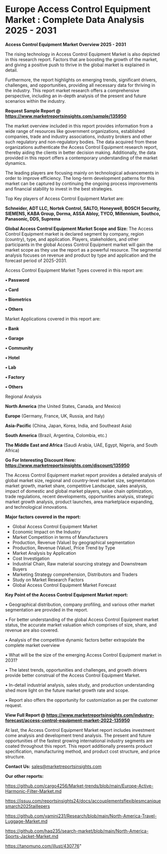 # Europe Access Control Equipment Market : Complete Data Analysis 2025 - 2031

<Strong> Access Control Equipment Market Overview 2025 - 2031</strong>

The rising technology in Access Control Equipment Market is also depicted in this research report. Factors that are boosting the growth of the market, and giving a positive push to thrive in the global market is explained in detail.

Furthermore, the report highlights on emerging trends, significant drivers, challenges, and opportunities, providing all necessary data for thriving in the industry. This report market research offers a comprehensive perspective, including an in-depth analysis of the present and future scenarios within the industry.

<strong>Request Sample Report @ <a href=https://www.marketreportsinsights.com/sample/135950>https://www.marketreportsinsights.com/sample/135950</a></strong>

The market overview included in this report provides information from a wide range of resources like government organizations, established companies, trade and industry associations, industry brokers and other such regulatory and non-regulatory bodies. The data acquired from these organizations authenticate the Access Control Equipment research report, thereby aiding the clients in better decision making. Additionally, the data provided in this report offers a contemporary understanding of the market dynamics.

The leading players are focusing mainly on technological advancements in order to improve efficiency. The long-term development patterns for this market can be captured by continuing the ongoing process improvements and financial stability to invest in the best strategies.

Top Key players of Access Control Equipment Market are:

<strong>Schneider, ADT LLC, Nortek Control, SALTO, Honeywell, BOSCH Security, SIEMENS, KABA Group, Dorma, ASSA Abloy, TYCO, Millennium, Southco, Panasonic, DDS, Suprema</strong>

<strong><b>Global Access Control Equipment Market Scope and Size:</b></strong>
The Access Control Equipment market is declared segment by company, region (country), type, and application. Players, stakeholders, and other participants in the global Access Control Equipment market will gain the market scope as they use the report as a powerful resource. The segmental analysis focuses on revenue and product by type and application and the forecast period of 2025-2031.

Access Control Equipment Market Types covered in this report are:

<strong>• Password

• Card

• Biometrics

• Others</strong>

Market Applications covered in this report are:

<strong>• Bank

• Garage

• Community

• Hotel

• Lab

• Factory

• Others</strong> 

Regional Analysis

<strong>North America</strong> (the United States, Canada, and Mexico)

<strong>Europe</strong> (Germany, France, UK, Russia, and Italy)

<strong>Asia-Pacific</strong> (China, Japan, Korea, India, and Southeast Asia)

<strong>South America</strong> (Brazil, Argentina, Colombia, etc.)

<strong>The Middle East and Africa</strong> (Saudi Arabia, UAE, Egypt, Nigeria, and South Africa)

<strong>Go For Interesting Discount Here: <a href=https://www.marketreportsinsights.com/discount/135950>https://www.marketreportsinsights.com/discount/135950</a></strong>

The Access Control Equipment market report provides a detailed analysis of global market size, regional and country-level market size, segmentation market growth, market share, competitive Landscape, sales analysis, impact of domestic and global market players, value chain optimization, trade regulations, recent developments, opportunities analysis, strategic market growth analysis, product launches, area marketplace expanding, and technological innovations.

<strong><b>Major factors covered in the report:</b></strong>
<ul>
  <li>Global Access Control Equipment Market </li>
  <li>Economic Impact on the Industry</li>
  <li>Market Competition in terms of Manufacturers</li>
  <li>Production, Revenue (Value) by geographical segmentation</li>
  <li>Production, Revenue (Value), Price Trend by Type</li>
  <li>Market Analysis by Application</li>
  <li>Cost Investigation</li>
  <li>Industrial Chain, Raw material sourcing strategy and Downstream Buyers</li>
  <li>Marketing Strategy comprehension, Distributors and Traders</li>
  <li>Study on Market Research Factors</li>
  <li>Global Access Control Equipment Market Forecast</li>
</ul>

<strong><b>Key Point of the Access Control Equipment Market report:</b></strong>

• Geographical distribution, company profiling, and various other market segmentation are provided in the report.

• For better understanding of the global Access Control Equipment market status, the accurate market valuation which comprises of size, share, and revenue are also covered.

• Analysis of the competitive dynamic factors better extrapolate the complete market overview

• What will be the size of the emerging Access Control Equipment market in 2031?

• The latest trends, opportunities and challenges, and growth drivers provide better construal of the Access Control Equipment Market.

• In-detail industrial analysis, sales study, and production understanding shed more light on the future market growth rate and scope.

• Report also offers the opportunity for customization as per the customer request.

<strong><b>View Full Report @ <a href=https://www.marketreportsinsights.com/industry-forecast/access-control-equipment-market-2022-135950>https://www.marketreportsinsights.com/industry-forecast/access-control-equipment-market-2022-135950</a></b></strong>


At last, the Access Control Equipment Market report includes investment come analysis and development trend analysis. The present and future opportunities of the fastest growing international industry segments are coated throughout this report. This report additionally presents product specification, manufacturing method, and product cost structure, and price structure.

<strong>Contact Us:</strong>
sales@marketreportsinsights.com

<strong>Our other reports:</strong>

<a href=https://github.com/cargo4256/Market-trends/blob/main/Europe-Active-Harmonic-Filter-Market.md>https://github.com/cargo4256/Market-trends/blob/main/Europe-Active-Harmonic-Filter-Market.md</a>

<a href=https://issuu.com/reportsinsights24/docs/accouplementsflexiblesmcaniquesmarch2025taillepers>https://issuu.com/reportsinsights24/docs/accouplementsflexiblesmcaniquesmarch2025taillepers</a>

<a href=https://github.com/yamini231/Research/blob/main/North-America-Travel-Luggage-Market.md>https://github.com/yamini231/Research/blob/main/North-America-Travel-Luggage-Market.md</a>

<a href=https://github.com/haq235/search-market/blob/main/North-America-Sports-Jacket-Market.md>https://github.com/haq235/search-market/blob/main/North-America-Sports-Jacket-Market.md</a>

<a href=https://tanomuno.com/illust/430776>https://tanomuno.com/illust/430776</a>"
